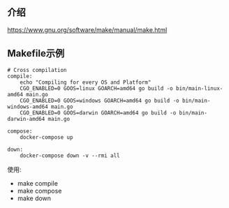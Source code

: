 ## 介绍
https://www.gnu.org/software/make/manual/make.html

## Makefile示例
```
# Cross compilation
compile:
	echo "Compiling for every OS and Platform"
	CGO_ENABLED=0 GOOS=linux GOARCH=amd64 go build -o bin/main-linux-amd64 main.go
	CGO_ENABLED=0 GOOS=windows GOARCH=amd64 go build -o bin/main-windows-amd64 main.go
	CGO_ENABLED=0 GOOS=darwin GOARCH=amd64 go build -o bin/main-darwin-amd64 main.go

compose:
	docker-compose up

down:
	docker-compose down -v --rmi all
```

使用:
- make compile
- make compose
- make down